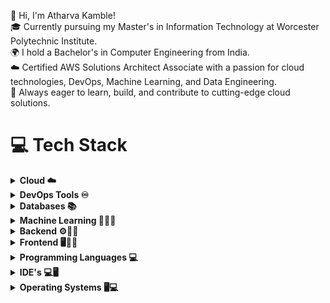
👋 Hi, I'm Atharva Kamble!<br/>
🎓 Currently pursuing my Master's in Information Technology at Worcester Polytechnic Institute.<br/>
🌍 I hold a Bachelor's in Computer Engineering from India.<br/>
☁️ Certified AWS Solutions Architect Associate with a passion for cloud technologies, DevOps, Machine Learning, and Data Engineering.<br/>
🚀 Always eager to learn, build, and contribute to cutting-edge cloud solutions.<br/>


# 💻 Tech Stack

<details>
  <summary><b>Cloud ☁️</b></summary>
  <p>
    <img src="https://skillicons.dev/icons?i=aws,gcp,azure" />
  </p>
</details>

<details>
  <summary><b>DevOps Tools ♾️</b></summary>
  <p>
    <img src="https://skillicons.dev/icons?i=linux,git,github,gitlab,bash" />
  </p>
</details>

<details>
  <summary><b>Databases 📚</b></summary>
  <p>
    <img src="https://skillicons.dev/icons?i=mysql,mongodb,dynamodb,postgres" />
  </p>
</details>

<details>
  <summary><b>Machine Learning 🤖🧠💪</b></summary>
  <p>
    <b>Missing Icons:</b> Pandas, NumPy, Seaborn, Matplotlib<br>
    <img src="https://skillicons.dev/icons?i=tensorflow" />
  </p>
</details>

<details>
  <summary><b>Backend ⚙️👨‍💻</b></summary>
  <p>
    <img src="https://skillicons.dev/icons?i=nodejs,npm" />
  </p>
</details>

<details>
  <summary><b>Frontend 🖥️👨‍💻</b></summary>
  <p>
    <img src="https://skillicons.dev/icons?i=html,css,js,bootstrap" />
  </p>
</details>

<details>
  <summary><b>Programming Languages </> 💻</b></summary>
  <p>
    <img src="https://skillicons.dev/icons?i=js,py,c,cpp" />
  </p>
</details>

<details>
  <summary><b>IDE's 💻🖥️</b></summary>
  <p>
    <img src="https://skillicons.dev/icons?i=vscode,anaconda" />
  </p>
</details>

<details>
  <summary><b>Operating Systems 🖥️💻</b></summary>
  <p>
    <img src="https://skillicons.dev/icons?i=linux,windows" />
  </p>
</details>

